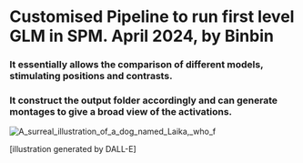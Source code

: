 # Customised Pipeline to run first level GLM in SPM. April 2024, by Binbin

### It essentially allows the comparison of different models, stimulating positions and contrasts. 
### It construct the output folder accordingly and can generate montages to give a broad view of the activations.


![A_surreal_illustration_of_a_dog_named_Laika,_who_f](https://github.com/InteroAnat/GLM_binbin/assets/102037430/60ab7fff-3046-4848-aee8-2403aeb23406)

[illustration generated by DALL-E]
